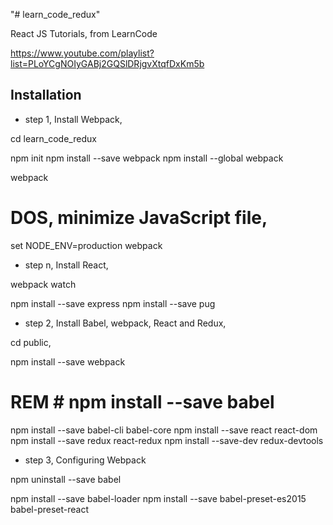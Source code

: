 "# learn_code_redux" 

React JS Tutorials, from LearnCode

https://www.youtube.com/playlist?list=PLoYCgNOIyGABj2GQSlDRjgvXtqfDxKm5b


Installation
--

* step 1, Install Webpack,

cd learn_code_redux

npm init
npm install --save webpack
npm install --global webpack

webpack

# DOS, minimize JavaScript file,
set NODE_ENV=production
webpack

* step n, Install React,

webpack watch


npm install --save express
npm install --save pug

* step 2, Install Babel, webpack, React and Redux,

cd public, 

npm install --save webpack
# REM # npm install --save babel

npm install --save babel-cli babel-core
npm install --save react react-dom
npm install --save redux react-redux
npm install --save-dev redux-devtools

* step 3, Configuring Webpack

npm uninstall --save babel

npm install --save babel-loader 
npm install --save babel-preset-es2015 babel-preset-react


